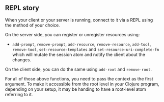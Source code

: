 ## REPL story

When your client or your server is running, connect to it via a REPL using the method of your choice.

On the server side, you can register or unregister resources using:
- `add-prompt`, `remove-prompt`, `add-resource`, `remove-resource`, `add-tool`, `remove-tool`, `set-resource-templates` and `set-resource-uri-complete-fn`
  which will mutate the session atom and notify the client about the changes.

On the client side, you can do the same using `add-root` and `remove-root`.

For all of those above functions, you need to pass the context as the first argument.
To make it accessible from the root level in your Clojure program, depending on your setup, it may be handing to have a root-level atom referring to it.
